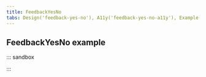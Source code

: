 ```yaml
---
title: FeedbackYesNo
tabs: Design('feedback-yes-no'), A11y('feedback-yes-no-a11y'), Example('feedback-yes-no-code')
---
```


## FeedbackYesNo example

::: sandbox

<script lang="tsx">
  export Demo from './examples/feedbackyesno-example.tsx'; 
</script>

:::
